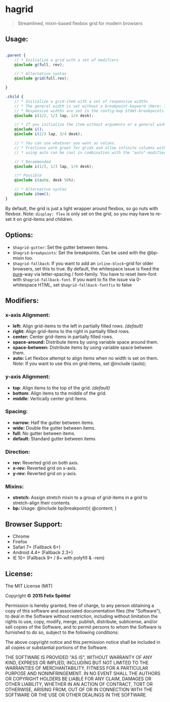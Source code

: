 # hagrid

> Streamlined, mixin-based flexbox grid for modern browsers

## Usage:

```scss

.parent {
    // * Initialize a grid with a set of modifiers
    @include g(full, rev);

    // * Alternative syntax
    @include grid(full,rev);

}

.child {
    // * Initialize a grid-item with a set of responsive widths
    // * The general width is set without a breakpoint-keyword (Here: 1/2)
    // * Responsive widths are set in the config-map $fdmt-breakpoints
    @include i(1/2, 1/3 lap, 1/4 desk);

    // * If you initialize the item without arguments or a general width, it defaults to 100% (mobile first)
    @include i();
    @include i(2/3 lap, 3/4 desk);

    // * You can use whatever you want as values.
    // * Fractions work great for grids and allow infinite columns without doing math.
    // * using auto can be cool in combination with the "auto"-modifier

    // * Recommended
    @include i(1/2, 1/3 lap, 1/4 desk);

    //* Possible
    @include i(auto, desk 50%);

    // * Alternative syntax
    @include item();
}

```

By default, the grid is just a light wrapper around flexbox, so go nuts with flexbox. Note: `display: flex` is only set on the grid, so you may have to re-set it on grid-items and children.

## Options:
 - `$hagrid-gutter`: Set the gutter between items.
 - `$hagrid-breakpoints`: Set the breakpoints. Can be used with the @bp-mixin too.
 - `$hagrid-fallback`: If you want to add an `inline-block`-grid for older browsers, set this to true. By default, the whitespace issue is fixed the [pure](http://purecss.io)-way via letter-spacing / font-family. You have to reset item-font with `$hagrid-fallback-font`. If you want to fix the issue via 0-whitespace HTML, set `$hagrid-fallback-fontfix` to false

## Modifiers:

### x-axis Alignment:

 - **left:** Align grid-items to the left in partially filled rows. *(default)*
 - **right:** Align grid-items to the right in partially filled rows.
 - **center:** Center grid-items in partially filled rows.
 - **space-around:** Distribute items by using variable space around them.
 - **space-between:** Distribute items by using variable space between them.
 - **auto:** Let flexbox attempt to align items when no width is set on them.
             *Note:* If you want to use this on grid-items, set @include i(auto);

### y-axis Alignment:

 - **top**: Align items to the top of the grid. *(default)*
 - **bottom**: Align items to the middle of the grid.
 - **middle**: Vertically center grid items.

### Spacing:

 - **narrow:** Half the gutter between items.
 - **wide:** Double the gutter between items.
 - **full:** No gutter between items.
 - **default:** Standard gutter between items

### Direction:

 - **rev:**  Reverted grid on both axis.
 - **x-rev:** Reverted grid on x-axis.
 - **y-rev:** Reverted grid on y-axis.

### Mixins:

 - **stretch:** Assign stretch mixin to a group of grid-items in a grid to stretch-align their contents.
 - **bp:** Usage: @include bp(breakpoint){ @content; }

## Browser Support:

 - Chrome
 - Firefox
 - Safari 7+ (Fallback 6+)
 - Android 4.4+ (Fallback 2.3+)
 - IE 10+ (Fallback 9+ / 8+ with polyfill & -rem)

## License:

The MIT License (MIT)

Copyright © **2015 Felix Spöttel**

Permission is hereby granted, free of charge, to any person obtaining a copy
of this software and associated documentation files (the "Software"), to deal
in the Software without restriction, including without limitation the rights
to use, copy, modify, merge, publish, distribute, sublicense, and/or sell
copies of the Software, and to permit persons to whom the Software is
furnished to do so, subject to the following conditions:

The above copyright notice and this permission notice shall be included in all
copies or substantial portions of the Software.

THE SOFTWARE IS PROVIDED "AS IS", WITHOUT WARRANTY OF ANY KIND, EXPRESS OR
IMPLIED, INCLUDING BUT NOT LIMITED TO THE WARRANTIES OF MERCHANTABILITY,
FITNESS FOR A PARTICULAR PURPOSE AND NONINFRINGEMENT. IN NO EVENT SHALL THE
AUTHORS OR COPYRIGHT HOLDERS BE LIABLE FOR ANY CLAIM, DAMAGES OR OTHER
LIABILITY, WHETHER IN AN ACTION OF CONTRACT, TORT OR OTHERWISE, ARISING FROM,
OUT OF OR IN CONNECTION WITH THE SOFTWARE OR THE USE OR OTHER DEALINGS IN THE
SOFTWARE.
